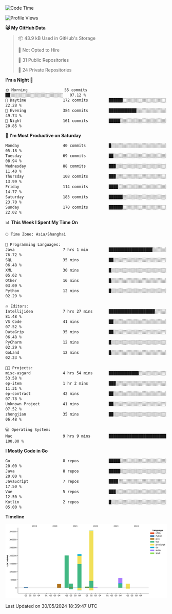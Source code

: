 <!--START_SECTION:waka-->
![Code Time](http://img.shields.io/badge/Code%20Time-2%2C392%20hrs%2031%20mins-blue)

![Profile Views](http://img.shields.io/badge/Profile%20Views-0-blue)

**🐱 My GitHub Data** 

> 📦 43.9 kB Used in GitHub's Storage 
 > 
> 🚫 Not Opted to Hire
 > 
> 📜 31 Public Repositories 
 > 
> 🔑 24 Private Repositories 
 > 
**I'm a Night 🦉** 

```text
🌞 Morning                55 commits          ██░░░░░░░░░░░░░░░░░░░░░░░   07.12 % 
🌆 Daytime                172 commits         ██████░░░░░░░░░░░░░░░░░░░   22.28 % 
🌃 Evening                384 commits         ████████████░░░░░░░░░░░░░   49.74 % 
🌙 Night                  161 commits         █████░░░░░░░░░░░░░░░░░░░░   20.85 % 
```
📅 **I'm Most Productive on Saturday** 

```text
Monday                   40 commits          █░░░░░░░░░░░░░░░░░░░░░░░░   05.18 % 
Tuesday                  69 commits          ██░░░░░░░░░░░░░░░░░░░░░░░   08.94 % 
Wednesday                88 commits          ███░░░░░░░░░░░░░░░░░░░░░░   11.40 % 
Thursday                 108 commits         ███░░░░░░░░░░░░░░░░░░░░░░   13.99 % 
Friday                   114 commits         ████░░░░░░░░░░░░░░░░░░░░░   14.77 % 
Saturday                 183 commits         ██████░░░░░░░░░░░░░░░░░░░   23.70 % 
Sunday                   170 commits         ██████░░░░░░░░░░░░░░░░░░░   22.02 % 
```


📊 **This Week I Spent My Time On** 

```text
🕑︎ Time Zone: Asia/Shanghai

💬 Programming Languages: 
Java                     7 hrs 1 min         ███████████████████░░░░░░   76.72 % 
SQL                      35 mins             ██░░░░░░░░░░░░░░░░░░░░░░░   06.48 % 
XML                      30 mins             █░░░░░░░░░░░░░░░░░░░░░░░░   05.62 % 
Other                    16 mins             █░░░░░░░░░░░░░░░░░░░░░░░░   03.09 % 
Python                   12 mins             █░░░░░░░░░░░░░░░░░░░░░░░░   02.29 % 

🔥 Editors: 
Intellijidea             7 hrs 27 mins       ████████████████████░░░░░   81.48 % 
VS Code                  41 mins             ██░░░░░░░░░░░░░░░░░░░░░░░   07.52 % 
DataGrip                 35 mins             ██░░░░░░░░░░░░░░░░░░░░░░░   06.48 % 
PyCharm                  12 mins             █░░░░░░░░░░░░░░░░░░░░░░░░   02.29 % 
GoLand                   12 mins             █░░░░░░░░░░░░░░░░░░░░░░░░   02.23 % 

🐱‍💻 Projects: 
misc-asgard              4 hrs 54 mins       █████████████░░░░░░░░░░░░   53.58 % 
ep-item                  1 hr 2 mins         ███░░░░░░░░░░░░░░░░░░░░░░   11.31 % 
ep-contract              42 mins             ██░░░░░░░░░░░░░░░░░░░░░░░   07.78 % 
Unknown Project          41 mins             ██░░░░░░░░░░░░░░░░░░░░░░░   07.52 % 
zhongjian                35 mins             ██░░░░░░░░░░░░░░░░░░░░░░░   06.48 % 

💻 Operating System: 
Mac                      9 hrs 9 mins        █████████████████████████   100.00 % 
```

**I Mostly Code in Go** 

```text
Go                       8 repos             █████░░░░░░░░░░░░░░░░░░░░   20.00 % 
Java                     8 repos             █████░░░░░░░░░░░░░░░░░░░░   20.00 % 
JavaScript               7 repos             ████░░░░░░░░░░░░░░░░░░░░░   17.50 % 
Vue                      5 repos             ███░░░░░░░░░░░░░░░░░░░░░░   12.50 % 
Kotlin                   2 repos             █░░░░░░░░░░░░░░░░░░░░░░░░   05.00 % 
```



**Timeline**

![Lines of Code chart](https://raw.githubusercontent.com/youtiaoguagua/youtiaoguagua/master/assets/bar_graph.png)


 Last Updated on 30/05/2024 18:39:47 UTC
<!--END_SECTION:waka-->